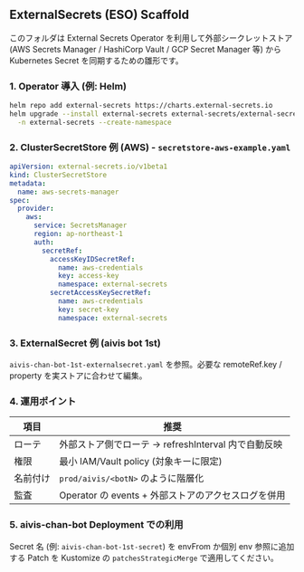 ## ExternalSecrets (ESO) Scaffold

このフォルダは External Secrets Operator を利用して外部シークレットストア (AWS Secrets Manager / HashiCorp Vault / GCP Secret Manager 等) から Kubernetes Secret を同期するための雛形です。

### 1. Operator 導入 (例: Helm)
```bash
helm repo add external-secrets https://charts.external-secrets.io
helm upgrade --install external-secrets external-secrets/external-secrets \
  -n external-secrets --create-namespace
```

### 2. ClusterSecretStore 例 (AWS) - `secretstore-aws-example.yaml`
```yaml
apiVersion: external-secrets.io/v1beta1
kind: ClusterSecretStore
metadata:
  name: aws-secrets-manager
spec:
  provider:
    aws:
      service: SecretsManager
      region: ap-northeast-1
      auth:
        secretRef:
          accessKeyIDSecretRef:
            name: aws-credentials
            key: access-key
            namespace: external-secrets
          secretAccessKeySecretRef:
            name: aws-credentials
            key: secret-key
            namespace: external-secrets
```

### 3. ExternalSecret 例 (aivis bot 1st)
`aivis-chan-bot-1st-externalsecret.yaml` を参照。必要な remoteRef.key / property を実ストアに合わせて編集。

### 4. 運用ポイント
| 項目 | 推奨 |
|------|------|
| ローテ | 外部ストア側でローテ → refreshInterval 内で自動反映 |
| 権限 | 最小 IAM/Vault policy (対象キーに限定) |
| 名前付け | `prod/aivis/<botN>` のように階層化 |
| 監査 | Operator の events + 外部ストアのアクセスログを併用 |

### 5. aivis-chan-bot Deployment での利用
Secret 名 (例: `aivis-chan-bot-1st-secret`) を envFrom か個別 env 参照に追加する Patch を Kustomize の `patchesStrategicMerge` で適用してください。
